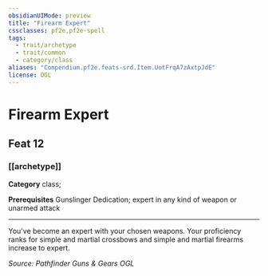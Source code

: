 ```yaml
---
obsidianUIMode: preview
title: "Firearm Expert"
cssclasses: pf2e,pf2e-spell
tags:
  - trait/archetype
  - trait/common
  - category/class
aliases: "Compendium.pf2e.feats-srd.Item.UotFrqA7zAxtpJdE"
license: OGL
---
```

# Firearm Expert
## Feat 12
### [[archetype]]

**Category** class; 



**Prerequisites** Gunslinger Dedication; expert in any kind of weapon or unarmed attack
* * *
You've become an expert with your chosen weapons. Your proficiency ranks for simple and martial crossbows and simple and martial firearms increase to expert.

*Source: Pathfinder Guns & Gears*
*OGL*